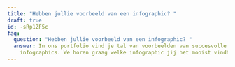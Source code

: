 ```yaml
---
title: "Hebben jullie voorbeeld van een infographic? "
draft: true
id: -sRp1ZF5c
faq:
  question: "Hebben jullie voorbeeld van een infographic? "
  answer: In ons portfolio vind je tal van voorbeelden van succesvolle
    infographics. We horen graag welke infographic jij het mooist vindt!
---
```

